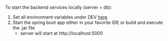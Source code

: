 To start the backend services locally (server + db):

1. Set all environment variables under
   DEV [here](https://docs.google.com/document/d/1U1kHT15o4ADYLwDSaFZo-fc60sBSEGfIyHcCSVoo7yo/edit?pli=1#)
2. Start the spring boot app either in your favorite IDE or build and execute the .jar file
    * server will start at http://localhost:5000
